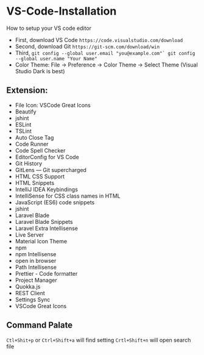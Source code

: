 # VS-Code-Installation
How to setup your VS code editor 

* First, download VS Code `https://code.visualstudio.com/download`
* Second, download Git `https://git-scm.com/download/win`
* Third,
   ```git config --global user.email "you@example.com"`
   git config --global user.name "Your Name"```
* Color Theme: File -> Preference -> Color Theme -> Select Theme (Visual Studio Dark is best)

## Extension:
* File Icon: VSCode Great Icons
* Beautify
* jshint
* ESLint
* TSLint 
* Auto Close Tag
* Code Runner
* Code Spell Checker
* EditorConfig for VS Code
* Git History
* GitLens — Git supercharged
* HTML CSS Support
* HTML Snippets
* IntelliJ IDEA Keybindings
* IntelliSense for CSS class names in HTML
* JavaScript (ES6) code snippets
* jshint
* Laravel Blade
* Laravel Blade Snippets
* Laravel Extra Intellisense
* Live Server
* Material Icon Theme
* npm
* npm Intellisense
* open in browser
* Path Intellisense
* Prettier - Code formatter
* Project Manager
* Quokka.js
* REST Client
* Settings Sync
* VSCode Great Icons

## Command Palate
`Ctl+Shit+p` or `Ctrl+Shift+a` will find setting
`Crtl+Shift+n` will open search file





